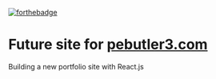 [![forthebadge](http://forthebadge.com/images/badges/made-with-crayons.svg)](http://forthebadge.com)

# Future site for <a href="pebutler3.com">pebutler3.com</a>
Building a new portfolio site with React.js
